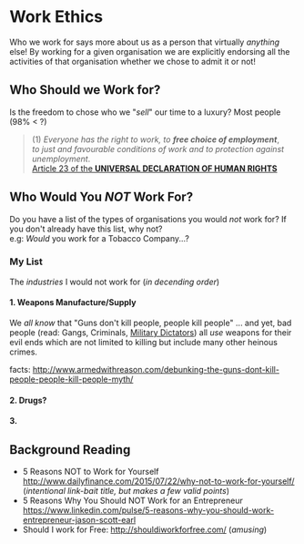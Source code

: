 # Work Ethics

Who we work for says more about us as a person that virtually *anything* else!
By working for a given organisation we are explicitly endorsing all the
activities of that organisation whether we chose to admit it or not!




## Who Should we Work for?

Is the freedom to chose who we "*sell*" our time to a luxury?
Most people (98% < ?)

> (1) *Everyone has the right to work, to* ***free choice of employment***,  
> *to just and favourable conditions of work and to protection against unemployment*.  
> [Article 23 of the **UNIVERSAL DECLARATION OF HUMAN RIGHTS**](http://www.un.org/en/documents/udhr/index.shtml#a23)


## Who Would You *NOT* Work For?

Do you have a list of the types of organisations you would *not* work for?
If you don't already have this list, why not?  
e.g: *Would* you work for a Tobacco Company...?

### My List

The *industries* I would not work for (*in decending order*)

#### 1. Weapons Manufacture/Supply

We *all know* that "Guns don't kill people, people kill people" ... and yet,
bad people (read: Gangs, Criminals,
  [Military Dictators](https://en.wikipedia.org/wiki/Military_dictatorship))
  all *use* weapons for their evil ends which are not limited to killing
  but include many other heinous crimes.

facts: http://www.armedwithreason.com/debunking-the-guns-dont-kill-people-people-kill-people-myth/

#### 2. Drugs?

#### 3. 


## Background Reading

+ 5 Reasons NOT to Work for Yourself
http://www.dailyfinance.com/2015/07/22/why-not-to-work-for-yourself/
(*intentional link-bait title, but makes a few valid points*)
+ 5 Reasons Why You Should NOT Work for an Entrepreneur
https://www.linkedin.com/pulse/5-reasons-why-you-should-work-entrepreneur-jason-scott-earl
+ Should I work for Free: http://shouldiworkforfree.com/
(_amusing_)
